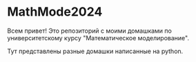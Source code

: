 # MathMode2024
Всем привет! Это репозиторий с моими домашками по университетскому курсу "Математическое моделирование".

Тут представлены разные домашки написанные на python. 
